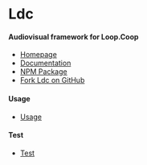 Ldc
========


#### Audiovisual framework for Loop.Coop

- [Homepage](http://ldc.richplastow.com/)
- [Documentation](http://ldc.richplastow.com/#/doc/documentation)
- [NPM Package](https://www.npmjs.com/package/ldc)
- [Fork Ldc on GitHub](https://github.com/richplastow/ldc)


#### Usage

- [Usage](http://ldc.richplastow.com/#/doc/usage)


#### Test

- [Test](http://ldc.richplastow.com/test/run-test.html)
